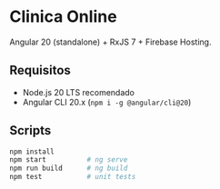 # Clinica Online

Angular 20 (standalone) + RxJS 7 + Firebase Hosting.

## Requisitos

- Node.js 20 LTS recomendado
- Angular CLI 20.x (`npm i -g @angular/cli@20`)

## Scripts

```bash
npm install
npm start          # ng serve
npm run build      # ng build
npm test           # unit tests
```
